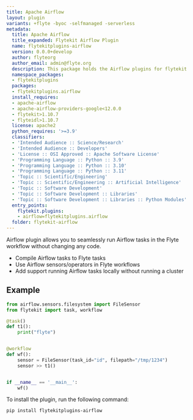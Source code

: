 ```yaml
---
title: Apache Airflow
layout: plugin
variants: +flyte -byoc -selfmanaged -serverless
metadata:
  title: Apache Airflow
  title_expanded: Flytekit Airflow Plugin
  name: flytekitplugins-airflow
  version: 0.0.0+develop
  author: flyteorg
  author_email: admin@flyte.org
  description: This package holds the Airflow plugins for flytekit
  namespace_packages:
  - flytekitplugins
  packages:
  - flytekitplugins.airflow
  install_requires:
  - apache-airflow
  - apache-airflow-providers-google<12.0.0
  - flytekit>1.10.7
  - flyteidl>1.10.7
  license: apache2
  python_requires: '>=3.9'
  classifiers:
  - 'Intended Audience :: Science/Research'
  - 'Intended Audience :: Developers'
  - 'License :: OSI Approved :: Apache Software License'
  - 'Programming Language :: Python :: 3.9'
  - 'Programming Language :: Python :: 3.10'
  - 'Programming Language :: Python :: 3.11'
  - 'Topic :: Scientific/Engineering'
  - 'Topic :: Scientific/Engineering :: Artificial Intelligence'
  - 'Topic :: Software Development'
  - 'Topic :: Software Development :: Libraries'
  - 'Topic :: Software Development :: Libraries :: Python Modules'
  entry_points:
    flytekit.plugins:
    - airflow=flytekitplugins.airflow
  folder: flytekit-airflow
---
```


Airflow plugin allows you to seamlessly run Airflow tasks in the Flyte workflow without changing any code.

- Compile Airflow tasks to Flyte tasks
- Use Airflow sensors/operators in Flyte workflows
- Add support running Airflow tasks locally without running a cluster

## Example
```python
from airflow.sensors.filesystem import FileSensor
from flytekit import task, workflow

@task()
def t1():
    print("flyte")


@workflow
def wf():
    sensor = FileSensor(task_id="id", filepath="/tmp/1234")
    sensor >> t1()


if __name__ == '__main__':
    wf()
```


To install the plugin, run the following command:

```bash
pip install flytekitplugins-airflow
```
